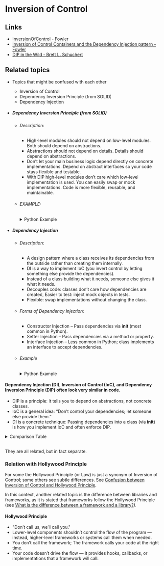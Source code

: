# Inversion of Control

## Links

* [InversionOfControl - Fowler](https://martinfowler.com/bliki/InversionOfControl.html)
* [Inversion of Control Containers and the Dependency Injection pattern - Fowler](https://martinfowler.com/articles/injection.html)
* [DIP in the Wild - Brett L. Schuchert](https://martinfowler.com/articles/dipInTheWild.html)

## Related topics

* Topics that might be confused with each other
  - Inversion of Control
  - Dependency Inversion Principle (from SOLID)
  - Dependency Injection


* ##### Dependency Inversion Principle (from SOLID)
    * ###### Description:
        * High-level modules should not depend on low-level modules. Both should depend on abstractions.
        * Abstractions should not depend on details. Details should depend on abstractions.
        * Don’t let your main business logic depend directly on concrete implementations. Depend on abstract interfaces so your code stays flexible and testable.
        * With DIP high-level modules don’t care which low-level implementation is used. You can easily swap or mock implementations. Code is more flexible, reusable, and maintainable.
    * ###### EXAMPLE:
        <details>
            <summary>Python Example</summary>

        use <br/>
        ```python
        # service.py
        from abc import ABC, abstractmethod

        # Abstraction
        class Database(ABC):
            @abstractmethod
            def save(self, data):
                pass

        # Low-level implementations
        class MySQLDatabase(Database):
            def save(self, data):
                print(f"Saving {data} to MySQL")

        class PostgreSQLDatabase(Database):
            def save(self, data):
                print(f"Saving {data} to PostgreSQL")

        # High-level module depends on abstraction
        class UserService:
            def __init__(self, db: Database):
                self.db = db

            def add_user(self, name):
                self.db.save({"name": name})

        # main.py
        mysql_db = MySQLDatabase()
        service1 = UserService(mysql_db)
        service1.add_user("Alice")

        postgres_db = PostgreSQLDatabase()
        service2 = UserService(postgres_db)
        service2.add_user("Bob")
        ```
        instead of
        ```python
        class MySQLDatabase:
            def save(self, data):
                print(f"Saving {data} to MySQL")

        class UserService:
            def __init__(self):
                self.db = MySQLDatabase()  # tightly coupled
            def add_user(self, name):
                self.db.save({"name": name})

        service = UserService()
        service.add_user("Alice")
        ```
        </details>

* ##### Dependency Injection
    * ###### Description:
        * A design pattern where a class receives its dependencies from the outside rather than creating them internally.
        * DI is a way to implement IoC (you invert control by letting something else provide the dependencies).
        * Instead of a class building what it needs, someone else gives it what it needs.
        * Decouples code: classes don’t care how dependencies are created, Easier to test: inject mock objects in tests.
        * Flexible: swap implementations without changing the class.
    * ###### Forms of Dependency Injection:
        * Constructor Injection – Pass dependencies via __init__ (most common in Python).
        * Setter Injection – Pass dependencies via a method or property.
        * Interface Injection – Less common in Python; class implements an interface to accept dependencies.
    * ###### Example
        <details>
            <summary>Python Example</summary>

        use
        ```python
        # service.py
        from abc import ABC, abstractmethod

        # Abstraction
        class Database(ABC):
            @abstractmethod
            def save(self, data):
                pass

        # Low-level implementations
        class MySQLDatabase(Database):
            def save(self, data):
                print(f"Saving {data} to MySQL")

        class PostgreSQLDatabase(Database):
            def save(self, data):
                print(f"Saving {data} to PostgreSQL")

        # High-level module depends on abstraction
        class UserService:
            def __init__(self, db: Database):
                self.db = db

            def add_user(self, name):
                self.db.save({"name": name})

        # main.py
        mysql_db = MySQLDatabase()
        service1 = UserService(mysql_db)
        service1.add_user("Alice")

        postgres_db = PostgreSQLDatabase()
        service2 = UserService(postgres_db)
        service2.add_user("Bob")
        ```
        instead of
        ```python
        class MySQLDatabase:
            def save(self, data):
                print(f"Saving {data} to MySQL")

        class UserService:
            def __init__(self):
                self.db = MySQLDatabase()  # tightly coupled
            def add_user(self, name):
                self.db.save({"name": name})

        service = UserService()
        service.add_user("Alice")
        ```
        </details>
#### Dependency Injection (DI), Inversion of Control (IoC), and Dependency Inversion Principle (DIP) often look very similar in code.
 * DIP is a principle: It tells you to depend on abstractions, not concrete classes.
 * IoC is a general idea: “Don’t control your dependencies; let someone else provide them.”
 * DI is a concrete technique: Passing dependencies into a class (via __init__) is how you implement IoC and often enforce DIP.

<details>
    <summary>Comparison Table</summary>

| Concept | Definition | Focus | Implementation in Python |
|---------|------------|-------|--------------------------|
| **Dependency Inversion Principle (DIP)** | High-level modules should depend on abstractions, not concretes. | Design principle | Use abstract classes or protocols to define interfaces. |
| **Inversion of Control (IoC)** | A class or module gives up control of its dependencies; an external entity provides them. | Architecture / flow control | Don’t instantiate dependencies inside the class; let them be provided. |
| **Dependency Injection (DI)** | A way to supply the dependencies of a class from outside, instead of creating them internally. | Design pattern / implementation | Pass dependencies via constructor, setter, or method. |
</details> </br>

They are all related, but in fact separate.

### Relation with Hollywood Principle
For some the Hollywood Principle (or Law) is just a synonym of Inversion of Control; some others see subtle differences. See  [Confusion between Inversion of Control and Hollywood Principle](https://stackoverflow.com/questions/43786221/confusion-between-inversion-of-control-and-hollywood-principle).

In this context, another related topic is the difference between libraries and frameworks, as it is stated that frameworks follow the Hollywood Principle (see [What is the difference between a framework and a library?](https://stackoverflow.com/questions/148747/what-is-the-difference-between-a-framework-and-a-library)).

#### Hollywood Principle
 * "Don’t call us, we’ll call you."
 * Lower-level components shouldn’t control the flow of the program — instead, higher-level frameworks or systems call them when needed.
 * You don’t call the framework; The framework calls your code at the right time.
 * Your code doesn’t drive the flow — it provides hooks, callbacks, or implementations that a framework will call.
